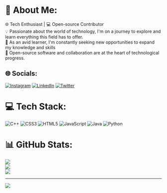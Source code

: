 # 💫 About Me:
🌐 Tech Enthusiast | 💻 Open-source Contributor<br>💡 Passionate about the world of technology, I'm on a journey to explore and learn everything this field has to offer.<br>🌱 As an avid learner, I'm constantly seeking new opportunities to expand my knowledge and skills<br>🌟 Open-source software and collaboration are at the heart of technological progress. <br>


## 🌐 Socials:
 [![Instagram](https://img.shields.io/badge/Instagram-%23E4405F.svg?logo=Instagram&logoColor=white)](https://instagram.com/https://www.instagram.com/rahulpatil5234/) [![LinkedIn](https://img.shields.io/badge/LinkedIn-%230077B5.svg?logo=linkedin&logoColor=white)](https://linkedin.com/in/https://www.linkedin.com/in/rahul-patil-312192253/) [![Twitter](https://img.shields.io/badge/Twitter-%231DA1F2.svg?logo=Twitter&logoColor=white)](https://twitter.com/rahulpatil5234) 

# 💻 Tech Stack:
![C++](https://img.shields.io/badge/c++-%2300599C.svg?style=for-the-badge&logo=c%2B%2B&logoColor=white) ![CSS3](https://img.shields.io/badge/css3-%231572B6.svg?style=for-the-badge&logo=css3&logoColor=white) ![HTML5](https://img.shields.io/badge/html5-%23E34F26.svg?style=for-the-badge&logo=html5&logoColor=white) ![JavaScript](https://img.shields.io/badge/javascript-%23323330.svg?style=for-the-badge&logo=javascript&logoColor=%23F7DF1E) ![Java](https://img.shields.io/badge/java-%23ED8B00.svg?style=for-the-badge&logo=java&logoColor=white) ![Python](https://img.shields.io/badge/python-3670A0?style=for-the-badge&logo=python&logoColor=ffdd54)
# 📊 GitHub Stats:
![](https://github-readme-stats.vercel.app/api?username=rahulpatil5234&theme=highcontrast&hide_border=false&include_all_commits=false&count_private=false)<br/>
![](https://github-readme-streak-stats.herokuapp.com/?user=rahulpatil5234&theme=highcontrast&hide_border=false)<br/>
![](https://github-readme-stats.vercel.app/api/top-langs/?username=rahulpatil5234&theme=highcontrast&hide_border=false&include_all_commits=false&count_private=false&layout=compact)

---
[![](https://visitcount.itsvg.in/api?id=rahulpatil5234&icon=0&color=0)](https://visitcount.itsvg.in)

<!-- Proudly created with GPRM ( https://gprm.itsvg.in ) -->
